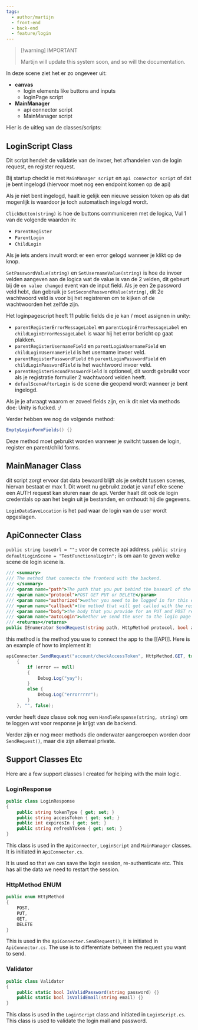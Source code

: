 ```yaml
---
tags:
  - author/martijn
  - front-end
  - back-end
  - feature/login
---
```

>[!warning] IMPORTANT
>
>Martijn will update this system soon, and so will the documentation. 

In deze scene ziet het er zo ongeveer uit:
- **canvas**
	- login elements like buttons and inputs
	- loginPage script
- **MainManager**
	- api connector script
	- MainManager script

Hier is de uitleg van de classes/scripts:

## LoginScript Class

Dit script hendelt de validatie van de invoer, het afhandelen van de login request, en register request.

Bij startup checkt ie met `MainManager script` en `api connector script` of dat je bent ingelogd (hiervoor moet nog een endpoint komen op de api)

Als je niet bent ingelogd, haalt ie gelijk een nieuwe session token op als dat mogenlijk is waardoor je toch automatisch ingelogd wordt.

`ClickButton(string)` is hoe de buttons communiceren met de logica, Vul 1 van de volgende waarden in:
- `ParentRegister`
- `ParentLogin`
- `ChildLogin`

Als je iets anders invult wordt er een error gelogd wanneer je klikt op de knop.

`SetPasswordValue(string)` en `SetUsernameValue(string)` is hoe de invoer velden aangeven aan de logica wat de value is van de 2 velden, dit gebeurt bij de `on value changed` event van de input field.
Als je een 2e password veld hebt, dan gebruik je `SetSecondPasswordValue(string)`, dit 2e wachtwoord veld is voor bij het registreren om te kijken of de wachtwoorden het zelfde zijn.

Het loginpagescript heeft 11 public fields die je kan / moet assignen in unity:
- `parentRegisterErrorMessageLabel` en `parentLoginErrorMessageLabel` en `childLoginErrorMessageLabel` is waar hij het error bericht op gaat plakken.
- `parentRegisterUsernameField` en `parentLoginUsernameField` en `childLoginUsernameField` is het username invoer veld.
- `parentRegisterPasswordField` en `parentLoginPasswordField` en `childLoginPasswordField` is het wachtwoord invoer veld.
- `parentRegisterSecondPasswordField` is optioneel, dit wordt gebruikt voor als je registratie formulier 2 wachtwoord velden heeft. 
- `defaulSceneAfterLogin` is de scene die geopend wordt wanneer je bent ingelogd.

Als je je afvraagt waarom er zoveel fields zijn, en ik dit niet via methods doe: Unity is fucked. :/

Verder hebben we nog de volgende method:

```cs
EmptyLoginFormFields() {}
```

Deze method moet gebruikt worden wanneer je switcht tussen de login, register en parent/child forms.

## MainManager Class

dit script zorgt ervoor dat data bewaard blijft als je switcht tussen scenes, hiervan bestaat er max 1. Dit wordt nu gebruikt zodat je vanaf elke scene een AUTH request kan sturen naar de api.
Verder haalt dit ook de login credentials op aan het begin uit je bestanden, en onthoudt hij die gegevens.

`LoginDataSaveLocation` is het pad waar de login van de user wordt opgeslagen.

## ApiConnecter Class

`public string baseUrl = "";` voor de correcte api address.
`public string defaultLoginScene = "TestFunctionalLogin";` is om aan te geven welke scene de login scene is.

```cs
/// <summary>
/// The method that connects the frontend with the backend.
/// </summary>
/// <param name="path">The path that you put behind the baseurl of the api.</param>
/// <param name="protocol">POST GET PUT or DELETE</param>
/// <param name="authorized">wether you need to be logged in for this endpoint or not.</param>
/// <param name="callback">the method that will get called with the result of the api request.</param>
/// <param name="body">the body that you provide for an PUT and POST request. JSON string.</param>
/// <param name="autoLogin">whether we send the user to the login page if we get an unauthorized error. If enabled it will try to auto login the user again.</param>
/// <returns></returns>
public IEnumerator SendRequest(string path, HttpMethod protocol, bool authorized, Action<string, string> callback, string body = "", bool autoLogin = true) {}
```

this method is the method you use to connect the app to the [[API]]. Here is an example of how to implement it:

```cs
apiConnecter.SendRequest("account/checkAccessToken", HttpMethod.GET, true, (string response, string error) =>
	{
		if (error == null)
		{
			Debug.Log("yay");
		}
		else {
			Debug.Log("errorrrrr");
		}
	}, "", false);
```

verder heeft deze classe ook nog een `HandleResponse(string, string)` om te loggen wat voor response je krijgt van de backend.

Verder zijn er nog meer methods die onderwater aangeroepen worden door `SendRequest()`, maar die zijn allemaal private.

## Support Classes Etc

Here are a few support classes I created for helping with the main logic. 
### LoginResponse

```cs
public class LoginResponse
{
    public string tokenType { get; set; }
    public string accessToken { get; set; }
    public int expiresIn { get; set; }
    public string refreshToken { get; set; }
}
```

This class is used in the `ApiConnecter`, `LoginScript` and `MainManager` classes.
It is initiated in `ApiConnecter.cs`.

It is used so that we can save the login session, re-authenticate etc. This has all the data we need to restart the session.

### HttpMethod ENUM

```cs
public enum HttpMethod
{
    POST,
    PUT,
    GET,
    DELETE
}
```

This is used in the `ApiConnecter.SendRequest()`, it is initiated in `ApiConnector.cs`.
The use is to differentiate between the request you want to send.

### Validator

```cs
public class Validator
{
    public static bool IsValidPassword(string password) {}
	public static bool IsValidEmail(string email) {}
}
```

This class is used in the `LoginScript` class and initiated in `LoginScript.cs`.
This class is used to validate the login mail and password.
